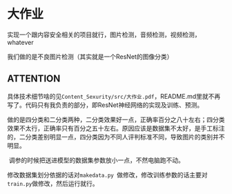 # 大作业
实现一个跟内容安全相关的项目就行，图片检测，音频检测，视频检测，whatever

我们做的是不良图片检测（其实就是一个ResNet的图像分类）

##  ATTENTION

​        具体技术细节啥的见`Content_Sexurity/src/大作业.pdf`，README.md里就不再写了。代码只有我负责的部分，即ResNet神经网络的实现及训练、预测。

​        做的是四分类和二分类两种，二分类效果好一点，正确率百分之八十左右；四分类效果不太行，正确率只有百分之五十左右。原因应该是数据集不太好，是手工标注的，二分类差别明显一点，四分类因为不同人评判标准不同，导致图片的类别并不明显。

​        调参的时候把送进模型的数据集参数放小一点，不然电脑跑不动。

​        修改数据集划分依据的话对`makedata.py `做修改，修改训练参数的话主要对`train.py`做修改，然后运行就行。